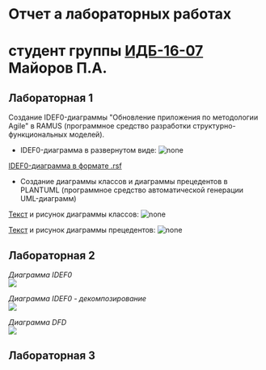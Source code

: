 # Отчет а лабораторных работах
# студент группы [ИДБ-16-07](https://github.com/stankin/design-1/wiki/list-idb-16-07) Майоров П.А.

## Лабораторная 1

Создание IDEF0-диаграммы "Обновление приложения по методологии Agile" в RAMUS (программное средство разработки структурно-функциональных моделей).

- IDEF0-диаграмма в развернутом виде:
![none](https://github.com/MaiorovP/MaiorovP.github.io/blob/master/IDEF0-1.png)

[IDEF0-диаграмма в формате .rsf](https://github.com/MaiorovP/MaiorovP.github.io/blob/master/IDEF0-1.rsf)

- Создание диаграммы классов и диаграммы прецедентов в PLANTUML (программное средство автоматической генерации UML-диаграмм)

[Текст](https://github.com/MaiorovP/MaiorovP.github.io/blob/master/%D0%94%D0%B8%D0%B0%D0%B3%D1%80%D0%9A%D0%BB%D0%B0%D1%81%D1%81%D0%BE%D0%B2.txt) и рисунок диаграммы классов:
![none](https://github.com/MaiorovP/MaiorovP.github.io/blob/master/%D0%94%D0%B8%D0%B0%D0%B3%D1%80%D0%9A%D0%BB%D0%B0%D1%81%D1%81%D0%BE%D0%B2.png)

[Текст](https://github.com/MaiorovP/MaiorovP.github.io/blob/master/%D0%94%D0%B8%D0%B0%D0%B3%D1%80%D0%9F%D1%80%D0%B5%D1%86.txt) и рисунок диаграммы прецедентов:
![none](https://github.com/MaiorovP/MaiorovP.github.io/blob/master/%D0%94%D0%B8%D0%B0%D0%B3%D1%80%D0%9F%D1%80%D0%B5%D1%86.png)




## Лабораторная 2

<em> Диаграмма IDEF0 </em>
<br>
![](https://github.com/MaiorovP/MaiorovP.github.io/blob/master/%D0%9B%D0%B0%D0%B12/New%20Folder%20(3)/01_A0.png)


<em> Диаграмма IDEF0 - декомпозирование </em>
<br>
![](https://github.com/MaiorovP/MaiorovP.github.io/blob/master/%D0%9B%D0%B0%D0%B12/New%20Folder%20(3)/02_A0.png)


<em> Диаграмма DFD </em>
<br>
![](https://github.com/MaiorovP/MaiorovP.github.io/blob/master/%D0%9B%D0%B0%D0%B12/New%20Folder%20(3)/03_A2.png)


## Лабораторная 3


